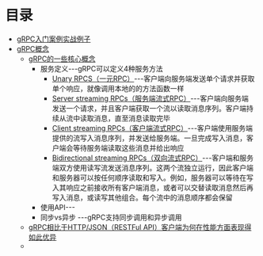 

# 目录
 * [gRPC入门案例实战例子](https://weread.qq.com/web/reader/71d32370716443e271df020k2023270027b202cb962a56f)
 * [gRPC概念 ](https://weread.qq.com/web/reader/71d32370716443e271df020keb132680275eb160de1d35c)
    * [gRPC的一些核心概念 ](https://weread.qq.com/web/reader/71d32370716443e271df020k5ef32bd02765ef0599381f7)
      * 服务定义---gRPC可以定义4种服务方法
        * [Unary RPCS（一元RPC）](https://weread.qq.com/web/reader/71d32370716443e271df020k07e323f027707e1cd7dc674)---客户端向服务端发送单个请求并获取单个响应，就像调用本地的的方法函数一样 
        * [Server streaming RPCs（服务端流式RPC）](https://weread.qq.com/web/reader/71d32370716443e271df020k07e323f027707e1cd7dc674)---客户端向服务端发送一个请求，并且客户端获取一个流以读取消息序列。客户端持续从流中读取消息，直至消息读取完毕
        * [Client streaming RPCs（客户端流式RPC）](https://weread.qq.com/web/reader/71d32370716443e271df020k07e323f027707e1cd7dc674)---客户端使用服务端提供的流写入消息序列，并发送给服务端。一旦完成写入消息，客户端会等待服务端读取这些消息并给出响应
        * [Bidirectional streaming RPCs（双向流式RPC）](https://weread.qq.com/web/reader/71d32370716443e271df020k07e323f027707e1cd7dc674)---客户端和服务端双方使用读写流发送消息序列。这两个流独立运行，因此客户端和服务器可以按任何顺序读取和写入。例如，服务器可以等待在写入其响应之前接收所有客户端消息，或者可以交替读取消息然后再写入消息，或读写其他组合。每个流中的消息顺序都会保留
      * 使用API---
      *  同步vs异步 ---gRPC支持同步调用和异步调用
    * [gRPC相比于HTTP/JSON（RESTFul API）客户端为何在性能方面表现得如此优异 ](https://weread.qq.com/web/reader/71d32370716443e271df020kc45328f0274c45147dee704)
    * 

